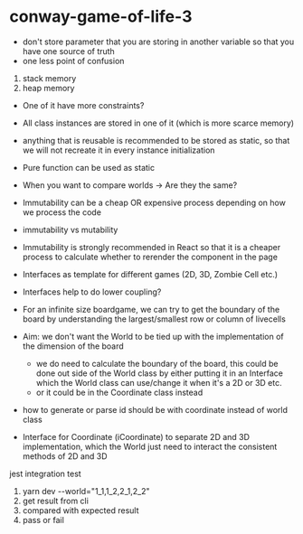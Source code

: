
# conway-game-of-life-3

- don't store parameter that you are storing in another variable so that you have one source of truth 
- one less point of confusion 

1. stack memory 
2. heap memory

- One of it have more constraints?
- All class instances are stored in one of it (which is more scarce memory)
- anything that is reusable is recommended to be stored as static, so that we will not recreate it in every instance initialization 
- Pure function can be used as static

- When you want to compare worlds -> Are they the same?
- Immutability can be a cheap OR expensive process depending on how we process the code 
- immutability vs mutability
- Immutability is strongly recommended in React so that it is a cheaper process to calculate whether to rerender the component in the page 

- Interfaces as template for different games (2D, 3D, Zombie Cell etc.)
- Interfaces help to do lower coupling?


- For an infinite size boardgame, we can try to  get the boundary of the board by understanding the largest/smallest row or column of livecells

- Aim: we don't want the World to be tied up with the implementation of the dimension of the board 
    - we do need to calculate the boundary of the board, this could be done out side of the World class by either putting it in an Interface which the World class can use/change it when it's a 2D or 3D etc. 
    - or it could be in the Coordinate class instead 

- how to generate or parse id should be with coordinate instead of world class

- Interface for Coordinate (iCoordinate) to separate 2D and 3D implementation, which the World just need to interact the consistent methods of 2D and 3D

jest integration test
1. yarn dev --world="1_1,1_2,2_1,2_2"
2. get result from cli
3. compared with expected result
4. pass or fail 

